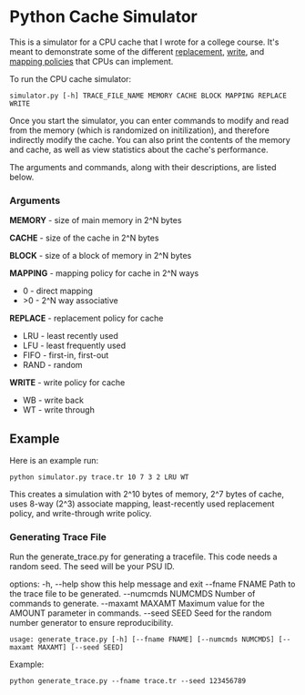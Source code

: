 # Python Cache Simulator

This is a simulator for a CPU cache that I wrote for a college course. It's
meant to demonstrate some of the different
[replacement](https://en.wikipedia.org/wiki/CPU_cache#Replacement_policies),
[write](https://en.wikipedia.org/wiki/CPU_cache#Write_policies), and [mapping
policies](https://en.wikipedia.org/wiki/CPU_cache#Associativity) that CPUs can
implement.


To run the CPU cache simulator:

    simulator.py [-h] TRACE_FILE_NAME MEMORY CACHE BLOCK MAPPING REPLACE WRITE


Once you start the simulator, you can enter commands to modify and read from the
memory (which is randomized on initilization), and therefore indirectly modify
the cache. You can also print the contents of the memory and cache, as well as
view statistics about the cache's performance.

The arguments and commands, along with their descriptions, are listed below.


### Arguments

**MEMORY** - size of main memory in 2^N bytes

**CACHE** - size of the cache in 2^N bytes

**BLOCK** - size of a block of memory in 2^N bytes

**MAPPING** - mapping policy for cache in 2^N ways
*   0 - direct mapping
*   \>0 - 2^N way associative

**REPLACE** - replacement policy for cache
*   LRU - least recently used
*   LFU - least frequently used
*   FIFO - first-in, first-out
*   RAND - random

**WRITE** - write policy for cache
*   WB - write back
*   WT - write through

## Example

Here is an example run:

    python simulator.py trace.tr 10 7 3 2 LRU WT

This creates a simulation with 2^10 bytes of memory, 2^7 bytes of cache, uses
8-way (2^3) associate mapping, least-recently used replacement policy, and
write-through write policy.

### Generating Trace File

Run the generate_trace.py for generating a tracefile. This code needs a random seed. The seed will be your PSU ID.

options:
  -h, --help         show this help message and exit
  --fname FNAME      Path to the trace file to be generated.
  --numcmds NUMCMDS  Number of commands to generate.
  --maxamt MAXAMT    Maximum value for the AMOUNT parameter in commands.
  --seed SEED        Seed for the random number generator to ensure reproducibility.

    usage: generate_trace.py [-h] [--fname FNAME] [--numcmds NUMCMDS] [--maxamt MAXAMT] [--seed SEED]

Example:

    python generate_trace.py --fname trace.tr --seed 123456789
